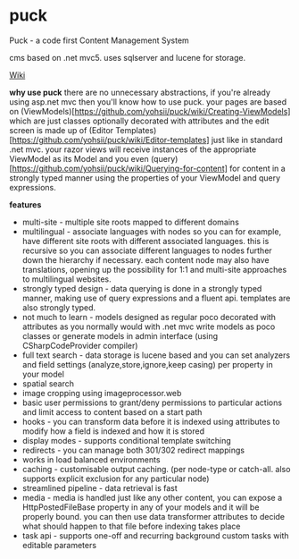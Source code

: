 # puck
Puck - a code first Content Management System

cms based on .net mvc5. uses sqlserver and lucene for storage.

[Wiki](https://github.com/yohsii/puck/wiki)

**why use puck**
there are no unnecessary abstractions, if you're already using asp.net mvc then you'll know how to use puck. your pages are based on (ViewModels)[https://github.com/yohsii/puck/wiki/Creating-ViewModels] which are just classes optionally decorated with attributes and the edit screen is made up of (Editor Templates)[https://github.com/yohsii/puck/wiki/Editor-templates] just like in standard .net mvc. your razor views will receive instances of the appropriate ViewModel as its Model and you even (query)[https://github.com/yohsii/puck/wiki/Querying-for-content] for content in a strongly typed manner using the properties of your ViewModel and query expressions.

**features**

- multi-site - multiple site roots mapped to different domains
- multilingual - associate languages with nodes so you can for example, have different site roots with different associated languages. this is recursive so you can associate different languages to nodes further down the hierarchy if necessary. each content node may also have translations, opening up the possibility for 1:1 and multi-site approaches to multilingual websites.
- strongly typed design - data querying is done in a strongly typed manner, making use of query expressions and a fluent api. templates are also strongly typed.
- not much to learn - models designed as regular poco decorated with attributes as you normally would with .net mvc
write models as poco classes or generate models in admin interface (using CSharpCodeProvider compiler)
- full text search - data storage is lucene based and you can set analyzers and field settings (analyze,store,ignore,keep casing) per property in your model
- spatial search
- image cropping using imageprocessor.web
- basic user permissions to grant/deny permissions to particular actions and limit access to content based on a start path
- hooks - you can transform data before it is indexed using attributes to modify how a field is indexed and how it is stored
- display modes - supports conditional template switching
- redirects - you can manage both 301/302 redirect mappings
- works in load balanced environments
- caching - customisable output caching. (per node-type or catch-all. also supports explicit exclusion for any particular node)
- streamlined pipeline - data retrieval is fast
- media - media is handled just like any other content, you can expose a HttpPostedFileBase property in any of your models and it will be properly bound. you can then use data transformer attributes to decide what should happen to that file before indexing takes place
- task api - supports one-off and recurring background custom tasks with editable parameters
